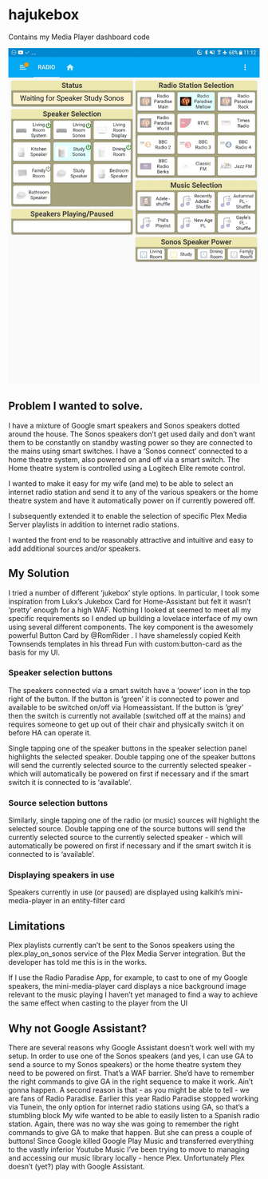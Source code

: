 # hajukebox
Contains my Media Player dashboard code

![image](https://github.com/perjury/hajukebox/blob/main/hajukebox.jpg)

## Problem I wanted to solve.

I have a mixture of Google smart speakers and Sonos speakers dotted around the house.
The Sonos speakers don’t get used daily and don’t want them to be constantly on standby wasting power so they are connected to the mains using smart switches.
I have a ‘Sonos connect’ connected to a home theatre system, also powered on and off via a smart switch. The Home theatre system is controlled using a Logitech Elite remote control.

I wanted to make it easy for my wife (and me) to be able to select an internet radio station and send it to any of the various speakers or the home theatre system and have it automatically power on if currently powered off.

I subsequently extended it to enable the selection of specific Plex Media Server playlists in addition to internet radio stations.

I wanted the front end to be reasonably attractive and intuitive and easy to add additional sources and/or speakers.

## My Solution
I tried a number of different ‘jukebox’ style options. In particular, I took some inspiration from Lukx’s Jukebox Card for Home-Assistant but felt it wasn’t ‘pretty’ enough for a high WAF.
Nothing I looked at seemed to meet all my specific requirements so I ended up building a lovelace interface of my own using several different components.
The key component is the awesomely powerful Button Card by @RomRider .
I have shamelessly copied Keith Townsends templates in his thread Fun with custom:button-card as the basis for my UI.

### Speaker selection buttons
The speakers connected via a smart switch have a ‘power’ icon in the top right of the button.
If the button is ‘green’ it is connected to power and available to be switched on/off via Homeassistant.
If the button is ‘grey’ then the switch is currently not available (switched off at the mains) and requires someone to get up out of their chair and physically switch it on before HA can operate it.

Single tapping one of the speaker buttons in the speaker selection panel highlights the selected speaker.
Double tapping one of the speaker buttons will send the currently selected source to the currently selected speaker - which will automatically be powered on first if necessary and if the smart switch it is connected to is ‘available’.

### Source selection buttons
Similarly, single tapping one of the radio (or music) sources will highlight the selected source.
Double tapping one of the source buttons will send the currently selected source to the currently selected speaker - which will automatically be powered on first if necessary and if the smart switch it is connected to is ‘available’.

### Displaying speakers in use
Speakers currently in use (or paused) are displayed using kalkih’s mini-media-player
in an entity-filter card

## Limitations
Plex playlists currently can’t be sent to the Sonos speakers using the plex.play_on_sonos service of the Plex Media Server integration. But the developer has told me this is in the works.

If I use the Radio Paradise App, for example, to cast to one of my Google speakers, the mini-media-player card displays a nice background image relevant to the music playing
I haven’t yet managed to find a way to achieve the same effect when casting to the player from the UI

## Why not Google Assistant?
There are several reasons why Google Assistant doesn’t work well with my setup.
In order to use one of the Sonos speakers (and yes, I can use GA to send a source to my Sonos speakers) or the home theatre system they need to be powered on first. That’s a WAF barrier. She’d have to remember the right commands to give GA in the right sequence to make it work. Ain’t gonna happen.
A second reason is that - as you might be able to tell - we are fans of Radio Paradise. Earlier this year Radio Paradise stopped working via Tunein, the only option for internet radio stations using GA, so that’s a stumbling block
My wife wanted to be able to easily listen to a Spanish radio station. Again, there was no way she was going to remember the right commands to give GA to make that happen. But she can press a couple of buttons!
Since Google killed Google Play Music and transferred everything to the vastly inferior Youtube Music I’ve been trying to move to managing and accessing our music library locally - hence Plex. Unfortunately Plex doesn’t (yet?) play with Google Assistant.

